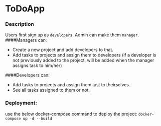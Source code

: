 # ToDoApp

### Description
Users first sign up as `developers`. Admin can make them `manager`.
####Managers can:
- Create a new project and add developers to that.
- Add tasks to projects and assign them to developers (if a developer is not previously added to the project, will be added when the manager assigns task to him/her)

####Developers can:
- Add tasks to projects and assign them just to theirselves.
- See all tasks assigned to them or not.


### Deployment:
use the below docker-compose command to deploy the project:
`docker-compose up -d --build`

